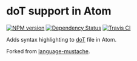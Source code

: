 # doT support in Atom

[![NPM version][npm-image]][npm-url] [![Dependency Status][daviddm-image]][daviddm-url] [![Travis CI][travis-image]][travis-url]

Adds syntax highlighting to [doT](http://mustache.github.io) file in Atom.

Forked from [language-mustache].

[doT]: http://olado.github.io/doT/
[language-mustache]: https://github.com/atom/language-mustache
[npm-url]: https://npmjs.org/package/language-dot-template
[npm-image]: http://img.shields.io/npm/v/language-dot-template.svg?style=flat-square
[daviddm-url]: https://david-dm.org/chrisyip/language-dot-template
[daviddm-image]: http://img.shields.io/david/chrisyip/language-dot-template.svg?style=flat-square
[travis-url]: https://travis-ci.org/chrisyip/language-dot-template
[travis-image]: http://img.shields.io/travis/chrisyip/language-dot-template.svg?style=flat-square
[coveralls-url]: https://coveralls.io/r/chrisyip/language-dot-template
[coveralls-image]: http://img.shields.io/coveralls/chrisyip/language-dot-template.svg?style=flat-square
